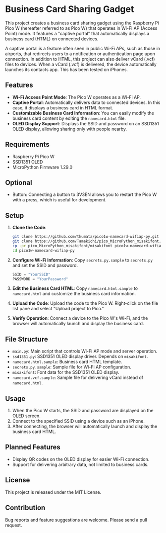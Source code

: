 # Business Card Sharing Gadget

This project creates a business card sharing gadget using the Raspberry Pi Pico W (hereafter referred to as Pico W) that operates in Wi-Fi AP (Access Point) mode. It features a "captive portal" that automatically displays a business card (HTML) on connected devices.

A captive portal is a feature often seen in public Wi-Fi APs, such as those in airports, that redirects users to a notification or authentication page upon connection. In addition to HTML, this project can also deliver vCard (.vcf) files to devices. When a vCard (.vcf) is delivered, the device automatically launches its contacts app. This has been tested on iPhones.

## Features

- **Wi-Fi Access Point Mode**: The Pico W operates as a Wi-Fi AP.
- **Captive Portal**: Automatically delivers data to connected devices. In this case, it displays a business card in HTML format.
- **Customizable Business Card Information**: You can easily modify the business card content by editing the `namecard.html` file.
- **OLED Display Support**: Displays the SSID and password on an SSD1351 OLED display, allowing sharing only with people nearby.

## Requirements

- Raspberry Pi Pico W
- SSD1351 OLED
- MicroPython Firmware 1.29.0

## Optional

- Button: Connecting a button to 3V3EN allows you to restart the Pico W with a press, which is useful for development.

## Setup

1. **Clone the Code**:

   ```bash
   git clone https://github.com/tkumata/pico1w-namecard-wifiap-py.git
   git clone https://github.com/Tamakichi/pico_MicroPython_misakifont.git
   cp -pr pico_MicroPython_misakifont/misakifont pico1w-namecard-wifiap-py/
   cd pico1w-namecard-wifiap-py
   ```

2. **Configure Wi-Fi Information**: Copy `secrets.py.sample` to `secrets.py` and set the SSID and password.

   ```python
   SSID = "YourSSID"
   PASSWORD = "YourPassword"
   ```

3. **Edit the Business Card HTML**: Copy `namecard.html.sample` to `namecard.html` and customize the business card information.
4. **Upload the Code**: Upload the code to the Pico W. Right-click on the file list pane and select "Upload project to Pico."
5. **Verify Operation**: Connect a device to the Pico W's Wi-Fi, and the browser will automatically launch and display the business card.

## File Structure

- `main.py`: Main script that controls Wi-Fi AP mode and server operation.
- `ssd1351.py`: SSD1351 OLED display driver. Depends on `misakifont`.
- `namecard.html.sample`: Business card HTML template.
- `secrets.py.sample`: Sample file for Wi-Fi AP configuration.
- `misakifont`: Font data for the SSD1351 OLED display.
- `namecard.vcf.sample`: Sample file for delivering vCard instead of `namecard.html`.

## Usage

1. When the Pico W starts, the SSID and password are displayed on the OLED screen.
2. Connect to the specified SSID using a device such as an iPhone.
3. After connecting, the browser will automatically launch and display the business card HTML.

## Planned Features

- Display QR codes on the OLED display for easier Wi-Fi connection.
- Support for delivering arbitrary data, not limited to business cards.

## License

This project is released under the MIT License.

## Contribution

Bug reports and feature suggestions are welcome. Please send a pull request.
